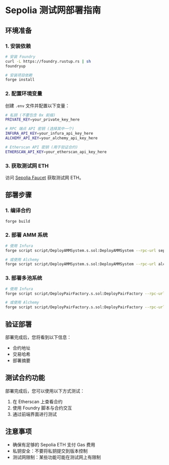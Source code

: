 # Sepolia 测试网部署指南

## 环境准备

### 1. 安装依赖
```bash
# 安装 Foundry
curl -L https://foundry.rustup.rs | sh
foundryup

# 安装项目依赖
forge install
```

### 2. 配置环境变量
创建 `.env` 文件并配置以下变量：

```bash
# 私钥 (不要包含 0x 前缀)
PRIVATE_KEY=your_private_key_here

# RPC 端点 API 密钥 (选择其中一个)
INFURA_API_KEY=your_infura_api_key_here
ALCHEMY_API_KEY=your_alchemy_api_key_here

# Etherscan API 密钥 (用于验证合约)
ETHERSCAN_API_KEY=your_etherscan_api_key_here
```

### 3. 获取测试网 ETH
访问 [Sepolia Faucet](https://sepoliafaucet.com/) 获取测试网 ETH。

## 部署步骤

### 1. 编译合约
```bash
forge build
```

### 2. 部署 AMM 系统
```bash
# 使用 Infura
forge script script/DeployAMMSystem.s.sol:DeployAMMSystem --rpc-url sepolia --broadcast --verify

# 或使用 Alchemy
forge script script/DeployAMMSystem.s.sol:DeployAMMSystem --rpc-url alchemy_sepolia --broadcast --verify
```

### 3. 部署多池系统
```bash
# 使用 Infura
forge script script/DeployPairFactory.s.sol:DeployPairFactory --rpc-url sepolia --broadcast --verify

# 或使用 Alchemy
forge script script/DeployPairFactory.s.sol:DeployPairFactory --rpc-url alchemy_sepolia --broadcast --verify
```

## 验证部署

部署完成后，您将看到以下信息：
- 合约地址
- 交易哈希
- 部署摘要

## 测试合约功能

部署完成后，您可以使用以下方式测试：

1. 在 Etherscan 上查看合约
2. 使用 Foundry 脚本与合约交互
3. 通过前端界面进行测试

## 注意事项

- 确保有足够的 Sepolia ETH 支付 Gas 费用
- 私钥安全：不要将私钥提交到版本控制
- 测试网限制：某些功能可能在测试网上有限制
